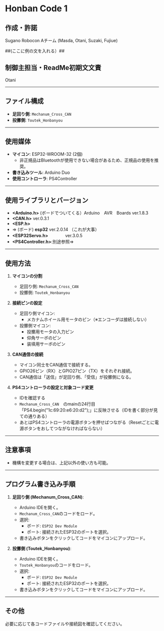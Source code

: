 ##
# Honban Code 1

## 作成・許諾 
Sugano Robocon Aチーム (Masda, Otani, Suzaki, Fujiue)  

##(ここに例の文を入れる）##
## 制御主担当・ReadMe初期文文責
Otani

---

## ファイル構成
- **足回り側**: `Mechanum_Cross_CAN`
- **投擲側**: `Toutek_Honbanyou`

---

## 使用媒体
- **マイコン**: ESP32-WROOM-32 (2個)
  - 非正規品はBluetoothが使用できない場合があるため、正規品の使用を推奨。
- **書き込みツール**: Arduino Duo
- **使用コントローラ**: PS4Controller

---

## 使用ライブラリとバージョン
- **<Arduino.h>**         (ボードでついてくる）Arduino　AVR　Boards  ver.1.8.3
- **<CAN.h>**               ver.0.3.1
- **<ESP.h>**
- ⇒ (ボード) **esp32**  ver.2.0.14  （これが大事）
- **<ESP32Servo.h>**　　　　ver.3.0.5
- **<PS4Controller.h>**:別途参照⇒

---

## 使用方法
1. **マイコンの分割**
   - 足回り側: `Mechanum_Cross_CAN`
   - 投擲側: `Toutek_Honbanyou`

2. **接続ピンの設定**
   - 足回り側マイコン:
     - メカナムホイール用モータのピン（※エンコーダは接続しない）
   - 投擲側マイコン:
     - 投擲用モータの入力ピン
     - 仰角サーボのピン
     - 装填用サーボのピン

3. **CAN通信の接続**
   - マイコン同士をCAN通信で接続する。
   - GPIO26ピン（RX）とGPIO27ピン（TX）をそれぞれ接続。
   - CAN通信は「送信」が足回り側、「受信」が投擲側になる。

4. **PS4コントローラの設定と対象コード変更**
   - IDを確認する
   - `Mechanum_Cross_CAN`　のmainの24行目「PS4.begin("1c:69:20:e6:20:d2");」に反映させる（IDを書く部分が見ての通りある）
   - あとはPS4コントローラの電源ボタンを押せばつながる（Resetごとに電源ボタンをおしてつながなければならない）

---

## 注意事項
- 機構を変更する場合は、上記以外の使い方も可能。

---

## プログラム書き込み手順
1. **足回り側 (Mechanum_Cross_CAN)**:
   - Arduino IDEを開く。
   - `Mechanum_Cross_CAN`のコードをロード。
   - 選択:
     - ボード: `ESP32 Dev Module`
     - ポート: 接続されたESP32のポートを選択。
   - 書き込みボタンをクリックしてコードをマイコンにアップロード。

2. **投擲側 (Toutek_Honbanyou)**:
   - Arduino IDEを開く。
   - `Toutek_Honbanyou`のコードをロード。
   - 選択:
     - ボード: `ESP32 Dev Module`
     - ポート: 接続されたESP32のポートを選択。
   - 書き込みボタンをクリックしてコードをマイコンにアップロード。

---

## その他
必要に応じて各コードファイルや接続図を確認してください。

